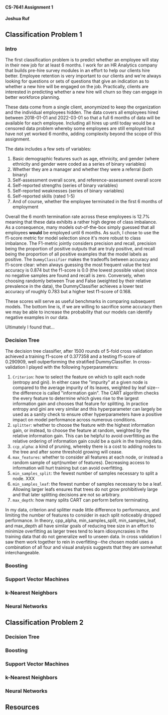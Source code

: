
#### CS-7641 Assignment 1
#### Joshua Ruf

## Classification Problem 1

### Intro

The first classification problem is to predict whether an employee will stay in their new job for at least 6 months. I work for an HR Analytics company that builds pre-hire survey modules in an effort to help our clients hire better. Employee retention is very important to our clients and we're always looking for questions or sets of questions that give an indication as to whether a new hire will be engaged on the job. Practically, clients are interested in predicting whether a new hire will churn so they can engage in better workforce planning.

These data come from a single client, anonymized to keep the organization and the individual employees hidden. The data covers all employees hired between 2018-01-01 and 2022-03-01 so that a full 6 months of data will be available for each employee. Including all hires up until today would be a censored data problem whereby some employees are still employed but have not yet worked 6 months, adding complexity beyond the scope of this assignment.

The data includes a few sets of variables:

1. Basic demographic features such as age, ethnicity, and gender (where ethnicity and gender were coded as a series of binary variables)
2. Whether they are a manager and whether they were a referral (both binary)
3. Self-assessment overall score, and reference-assessment overall score
4. Self-reported strengths (series of binary variables)
5. Self-reported weaknesses (series of binary variables)
6. Self-reported skills (rated 1-5)
7. And of course, whether the employee terminated in the first 6 months of employment

Overall the 6 month termination rate across these employees is 12.7% meaning that these data exhibits a rather high degree of class imbalance. As a consequence, many models out-of-the-box simply guessed that all employees __would__ be employed until 6 months. As such, I chose to use the f1-score metric for model selection since it's more robust to class imbalance. The F1-metric jointly considers precision and recall, precision being the proportion of positive outputs that are truly positive, and recall being the proportion of all positive examples that the model labels as positive. The `DummyClassifier` makes the tradeoffs between accuracy and f1-score clear: when always guessing the most frequent value the test accuracy is 0.874 but the f1-score is 0.0 (the lowest possible value) since no negative samples are found and recall is zero. Conversely, when choosing randomly between True and False (weighted by their relative prevalence in the data), the DummyClassifier achieves a lower test accuracy of roughly 0.783 but a higher test f1-score of 0.168. 

These scores will serve as useful benchmarks in comparing subsequent models. The bottom line is, if we are willing to sacrifice some accuracy then we may be able to increase the probability that our models can identify negative examples in our data.

Ultimately I found that...

### Decision Tree

The decision tree classifier, after 1500 rounds of 5-fold cross validation achieved a training f1-score of 0.377358 and a testing f1-score of 0.290909, well outperforming the stratified DummyClassifier. In cross-validation I played with the following hyperparameters:

1. `Criterion`: how to select the feature on which to split each node (entropy and gini). In either case the "impurity" at a given node is compared to the average impurity of its leaves, weighted by leaf size--the difference is called "information gain". The CART algorithm checks the every feature to determine which gives rise to the largest information gain and chooses that feature for splitting. In practice entropy and gini are very similar and this hyperparameter can largely be used as a sanity check to ensure other hyperparameters have a positive impact on model performance across numerous conditions.
2. `splitter`: whether to choose the feature with the highest information gain, or instead, to choose the feature at random, weighted by the relative information gain. This can be helpful to avoid overfitting as the relative ordering of information gain could be a quirk in the training data.
3. `ccp_alpha`: a kind of pruning, whereby there is a cost to adding nodes to the tree and after some threshold growing will cease.
4. `max_features`: whether to consider all features at each node, or instead a random sample of sqrt(number of features). Decreasing access to information will hurt training but can avoid overfitting.
5. `min_samples_split`: the fewest number of samples necessary to split a node. XXX
6. `min_samples_leaf`: the fewest number of samples necessary to be a leaf. Allowing larger leafs ensures that trees do not grow prohibitively large and that later splitting decisions are not so arbitrary.
7. `max_depth`: how many splits CART can perform before terminating.

In my data, criterion and splitter made little difference to performance, and limiting the number of features to consider in each split noticeably dropped performance. In theory, cpp_alpha, min_samples_split, min_samples_leaf, and max_depth all have similar goals of reducing tree size in an effort to minimize overfitting as larger trees tend to learn idiosyncrasies in the training data that do not generalize well to unseen data. In cross validation I saw them work together to rein in overfitting--the chosen model uses a combination of all four and visual analysis suggests that they are somewhat interchangeable.



### Boosting


### Support Vector Machines


### k-Nearest Neighbors


### Neural Networks



## Classification Problem 2


### Decision Tree


### Boosting


### Support Vector Machines


### k-Nearest Neighbors


### Neural Networks


## Resources

